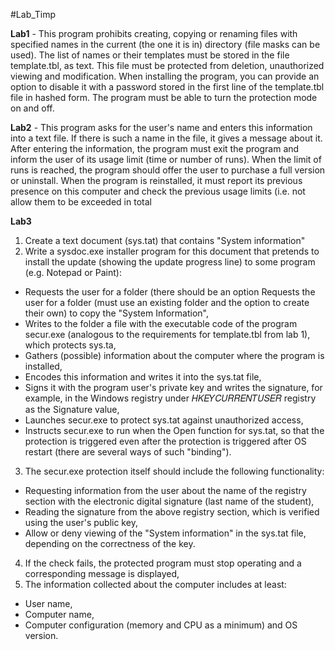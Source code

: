 #Lab_Timp

**Lab1** - This program prohibits creating, copying or renaming files with specified names in the current (the one it is in) directory (file masks can be used). The list of names or their templates must be stored in the file template.tbl, as text. This file must be protected from deletion, unauthorized viewing and modification. When installing the program, you can provide an option to disable it with a password stored in the first line of the template.tbl file in hashed form.
The program must be able to turn the protection mode on and off.

**Lab2** - This program asks for the user's name and enters this information into a text
file. If there is such a name in the file, it gives a message about it. After entering the information, the program must exit the program and inform the user of its usage limit (time or number of runs). When the limit of runs is reached, the program should
offer the user to purchase a full version or uninstall. When the program is reinstalled, it must report
its previous presence on this computer and check the previous usage limits (i.e. not allow them to be exceeded in total

**Lab3** 
1. Create a text document (sys.tat) that contains "System information"
2. Write a sysdoc.exe installer program for this document that pretends to install the update (showing the
update progress line) to some program (e.g. Notepad
or Paint):
- Requests the user for a folder (there should be an option
Requests the user for a folder (must use an existing folder and the option to create their own) to copy the "System Information",
- Writes to the folder a file with the executable code of the program
secur.exe (analogous to the requirements for template.tbl from lab 1), which protects sys.ta,
- Gathers (possible) information about the computer where the program is installed,
- Encodes this information and writes it into the sys.tat file,
- Signs it with the program user's private key
and writes the signature, for example, in the Windows registry under
𝐻𝐾𝐸𝑌𝐶𝑈𝑅𝑅𝐸𝑁𝑇𝑈𝑆𝐸𝑅 registry as the Signature value,
- Launches secur.exe to protect sys.tat against unauthorized access,
- Instructs secur.exe to run when the
Open function for sys.tat, so that the protection is triggered even after the
protection is triggered after OS restart (there are several ways of such "binding").
3. The secur.exe protection itself should include the following functionality:
- Requesting information from the user about the name of the registry section with the electronic digital signature (last name of the student),
- Reading the signature from the above registry section,
which is verified using the user's public key,
- Allow or deny viewing of the "System information" in the sys.tat file, depending on the correctness of the
key.
4) If the check fails, the protected program must stop operating and a corresponding message is displayed,
5) The information collected about the computer includes at least:
- User name,
- Computer name,
- Computer configuration (memory and CPU as a minimum) and OS version.
